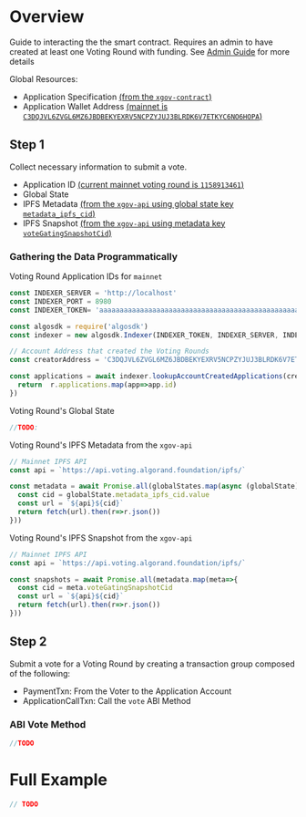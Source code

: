 # Overview

Guide to interacting the the smart contract.  Requires an admin to have created at least one Voting Round with funding.
See [Admin Guide](./ADMIN.md) for more details

Global Resources:

- Application Specification [(from the `xgov-contract`)][application.json]
- Application Wallet Address [(mainnet is `C3DQJVL6ZVGL6MZ6JBDBEKYEXRV5NCPZYJUJ3BLRDK6V7ETKYC6NO6HOPA`)][wallet]

## Step 1

Collect necessary information to submit a vote.

- Application ID [(current mainnet voting round is `1158913461`)][application]
- Global State
- IPFS Metadata [(from the `xgov-api` using global state key `metadata_ipfs_cid`)][ipfs]
- IPFS Snapshot [(from the `xgov-api` using metadata key `voteGatingSnapshotCid`)][snapshot]

### Gathering the Data Programmatically
Voting Round Application IDs for `mainnet`

```javascript
const INDEXER_SERVER = 'http://localhost'
const INDEXER_PORT = 8980
const INDEXER_TOKEN= 'aaaaaaaaaaaaaaaaaaaaaaaaaaaaaaaaaaaaaaaaaaaaaaaaaaaaaaaaaaaaaaaa'

const algosdk = require('algosdk')
const indexer = new algosdk.Indexer(INDEXER_TOKEN, INDEXER_SERVER, INDEXER_PORT)

// Account Address that created the Voting Rounds
const creatorAddress = 'C3DQJVL6ZVGL6MZ6JBDBEKYEXRV5NCPZYJUJ3BLRDK6V7ETKYC6NO6HOPA'

const applications = await indexer.lookupAccountCreatedApplications(creatorAddress).do().then(r=>{
  return  r.applications.map(app=>app.id)
}) 

```

Voting Round's Global State

```javascript
//TODO:
```

Voting Round's IPFS Metadata from the `xgov-api`

```javascript
// Mainnet IPFS API
const api = `https://api.voting.algorand.foundation/ipfs/`

const metadata = await Promise.all(globalStates.map(async (globalState)=>{
  const cid = globalState.metadata_ipfs_cid.value
  const url = `${api}${cid}`
  return fetch(url).then(r=>r.json())
}))
```

Voting Round's IPFS Snapshot from the `xgov-api`

```javascript
// Mainnet IPFS API
const api = `https://api.voting.algorand.foundation/ipfs/`

const snapshots = await Promise.all(metadata.map(meta=>{
  const cid = meta.voteGatingSnapshotCid
  const url = `${api}${cid}`
  return fetch(url).then(r=>r.json())
}))
```

## Step 2

Submit a vote for a Voting Round by creating a transaction group composed of the following:

- PaymentTxn: From the Voter to the Application Account
- ApplicationCallTxn: Call the `vote` ABI Method

### ABI Vote Method

```javascript
//TODO
```


# Full Example

```javascript
// TODO

```


[application.json]:[https://github.com/algorandfoundation/nft_voting_tool/tree/main/src/algorand/smart_contracts/artifacts/VotingRoundApp]
[wallet]:[https://app.dappflow.org/explorer/account/C3DQJVL6ZVGL6MZ6JBDBEKYEXRV5NCPZYJUJ3BLRDK6V7ETKYC6NO6HOPA/transactions]
[application]:[https://app.dappflow.org/explorer/application/1158913461/transactions]
[ipfs]:[https://api.voting.algorand.foundation/ipfs/bafkreigjiien52ukmfqd5yrjgonrj6ixpr2rm32szps45ztpehk7z4lhli]
[snapshot]:[https://api.voting.algorand.foundation/ipfs/bafkreieh77pgmvfexyxbnbexwu4n5x54kgdfop7lzfo26peyrjcwhn6uii]
